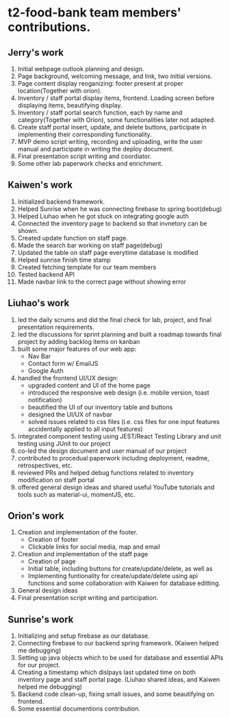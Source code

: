 # t2-food-bank team members' contributions.

## Jerry's work

1. Initial webpage outlook planning and design.
2. Page background, welcoming message, and link, two initial versions.
3. Page content display reoganizing: footer present at proper location(Together with orion).
4. Inventory / staff portal display items, frontend. Loading screen before displaying items, beautifying display.
5. Inventory / staff portal search function, each by name and category(Together with Orion), some functionalities later not adapted.
6. Create staff portal insert, update, and delete buttons, participate in implementing their corresponding functionality.
7. MVP demo script writing, recording and uploading, write the user manual and participate in writing the deploy document.
8. Final presentation script writing and coordiator.
9. Some other lab paperwork checks and enrichment.


## Kaiwen's work

1. Initialized backend framework.
2. Helped Sunrise when he was connecting firebase to spring boot(debug)
3. Helped Liuhao when he got stuck on integrating google auth
4. Connected the inventory page to backend so that invnetory can be shown.
5. Created update function on staff page.
6. Made the search bar working on staff page(debug)
7. Updated the table on staff page everytime database is modified
8. Helped sunrise finish time stamp
9. Created fetching template for our team members
10. Tested backend API
11. Made navbar link to the correct page without showing error


## Liuhao's work

1. led the daily scrums and did the final check for lab, project, and final presentation requirements.
2. led the discussions for sprint planning and built a roadmap towards final project by adding backlog items on kanban
3. built some major features of our web app:
   - Nav Bar
   - Contact form w/ EmailJS
   - Google Auth
4. handled the frontend UI/UX design:
   - upgraded content and UI of the home page
   - introduced the responsive web design (i.e. mobile version, toast notification)
   - beautified the UI of our inventory table and buttons
   - designed the UI/UX of navbar
   - solved issues related to css files (i.e. css files for one input features accidentally applied to all input features) 
5. integrated component testing using JEST/React Testing Library and unit testing using JUnit to our project
6. co-led the design document and user manual of our project
7. contributed to procedual paperwork including deployment, readme, retrospectives, etc. 
8. reviewed PRs and helped debug functions related to inventory modification on staff portal
9. offered general design ideas and shared useful YouTube tutorials and tools such as material-ui, momentJS, etc.


## Orion's work

1. Creation and implementation of the footer.
    - Creation of footer
    - Clickable links for social media, map and email
2. Creation and implementation of the staff page
    - Creation of page
    - Initial table, including buttons for create/update/delete, as well as 
    - Implementing funtionality for create/update/delete using api functions and some collaboration with Kaiwen for database editting.
3. General design ideas
4. Final presentation script writing and participation.


## Sunrise's work

1. Initializing and setup firebase as our database.
2. Connecting firebase to our backend spring framework. (Kaiwen helped me debugging)
3. Setting up java objects which to be used for database and essential APIs for our project.
4. Creating a timestamp which dislpays last updated time on both inventory page and staff portal page. (Liuhao shared ideas, and Kaiwen helped me debugging)
5. Backend code clean-up, fixing small issues, and some beautifying on frontend.
6. Some essential documentions contribution.

